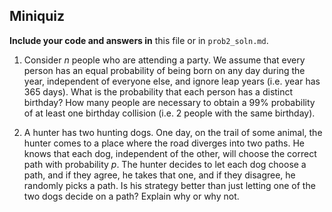 ## Miniquiz

**Include your code and answers in** this file or in `prob2_soln.md`.

1. Consider *n* people who are attending a party. We assume that every person has
   an equal probability of being born on any day during the year, independent of
   everyone else, and ignore leap years (i.e. year has 365 days). What is the
   probability that each person has a distinct birthday? How many people are
   necessary to obtain a 99% probability of at least one birthday collision (i.e. 2 people
   with the same birthday).
   
1. A hunter has two hunting dogs. One day, on the trail of some animal, the
   hunter comes to a place where the road diverges into two paths. He knows that
   each dog, independent of the other, will choose the correct path with
   probability *p*. The hunter decides to let each dog choose a path, and if they
   agree, he takes that one, and if they disagree, he randomly picks a path. Is his
   strategy better than just letting one of the two dogs decide on a path?
   Explain why or why not.
